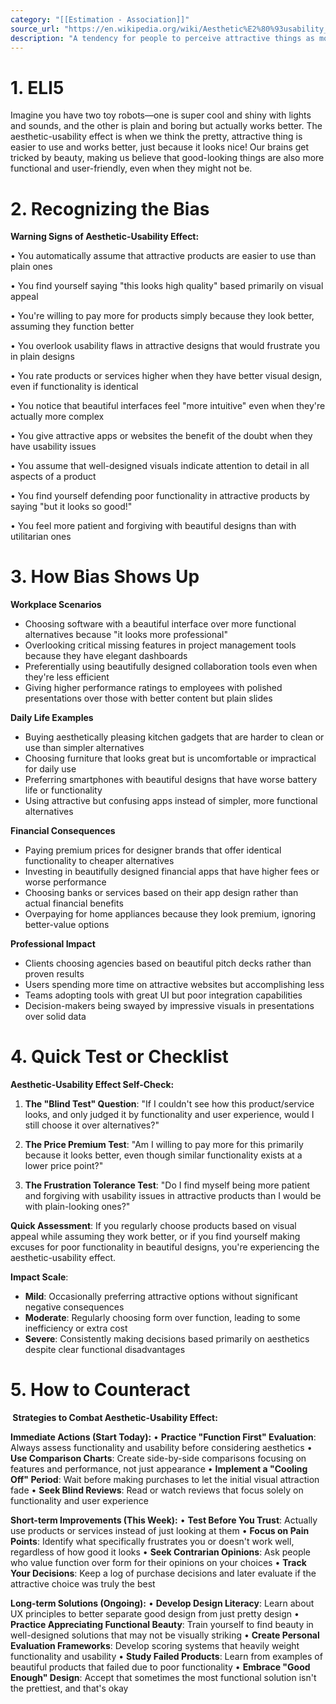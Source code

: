 ```yaml
---
category: "[[Estimation - Association]]"
source_url: "https://en.wikipedia.org/wiki/Aesthetic%E2%80%93usability_effect"
description: "A tendency for people to perceive attractive things as more usable"
---
```


# 1. ELI5

Imagine you have two toy robots—one is super cool and shiny with lights and sounds, and the other is plain and boring but actually works better. The aesthetic-usability effect is when we think the pretty, attractive thing is easier to use and works better, just because it looks nice! Our brains get tricked by beauty, making us believe that good-looking things are also more functional and user-friendly, even when they might not be.

# 2. Recognizing the Bias

**Warning Signs of Aesthetic-Usability Effect:**

• You automatically assume that attractive products are easier to use than plain ones

• You find yourself saying "this looks high quality" based primarily on visual appeal

• You're willing to pay more for products simply because they look better, assuming they function better

• You overlook usability flaws in attractive designs that would frustrate you in plain designs

• You rate products or services higher when they have better visual design, even if functionality is identical

• You notice that beautiful interfaces feel "more intuitive" even when they're actually more complex

• You give attractive apps or websites the benefit of the doubt when they have usability issues

• You assume that well-designed visuals indicate attention to detail in all aspects of a product

• You find yourself defending poor functionality in attractive products by saying "but it looks so good!"

• You feel more patient and forgiving with beautiful designs than with utilitarian ones

# 3. How Bias Shows Up

**Workplace Scenarios**
- Choosing software with a beautiful interface over more functional alternatives because "it looks more professional"
- Overlooking critical missing features in project management tools because they have elegant dashboards
- Preferentially using beautifully designed collaboration tools even when they're less efficient
- Giving higher performance ratings to employees with polished presentations over those with better content but plain slides

**Daily Life Examples**
- Buying aesthetically pleasing kitchen gadgets that are harder to clean or use than simpler alternatives
- Choosing furniture that looks great but is uncomfortable or impractical for daily use
- Preferring smartphones with beautiful designs that have worse battery life or functionality
- Using attractive but confusing apps instead of simpler, more functional alternatives

**Financial Consequences**
- Paying premium prices for designer brands that offer identical functionality to cheaper alternatives
- Investing in beautifully designed financial apps that have higher fees or worse performance
- Choosing banks or services based on their app design rather than actual financial benefits
- Overpaying for home appliances because they look premium, ignoring better-value options

**Professional Impact**
- Clients choosing agencies based on beautiful pitch decks rather than proven results
- Users spending more time on attractive websites but accomplishing less
- Teams adopting tools with great UI but poor integration capabilities
- Decision-makers being swayed by impressive visuals in presentations over solid data

# 4. Quick Test or Checklist

**Aesthetic-Usability Effect Self-Check:**

1. **The "Blind Test" Question**: "If I couldn't see how this product/service looks, and only judged it by functionality and user experience, would I still choose it over alternatives?"

2. **The Price Premium Test**: "Am I willing to pay more for this primarily because it looks better, even though similar functionality exists at a lower price point?"

3. **The Frustration Tolerance Test**: "Do I find myself being more patient and forgiving with usability issues in attractive products than I would be with plain-looking ones?"

**Quick Assessment**: If you regularly choose products based on visual appeal while assuming they work better, or if you find yourself making excuses for poor functionality in beautiful designs, you're experiencing the aesthetic-usability effect.

**Impact Scale**:
- **Mild**: Occasionally preferring attractive options without significant negative consequences
- **Moderate**: Regularly choosing form over function, leading to some inefficiency or extra cost
- **Severe**: Consistently making decisions based primarily on aesthetics despite clear functional disadvantages

# 5. How to Counteract

**️ Strategies to Combat Aesthetic-Usability Effect:**

**Immediate Actions (Start Today):**
• **Practice "Function First" Evaluation**: Always assess functionality and usability before considering aesthetics
• **Use Comparison Charts**: Create side-by-side comparisons focusing on features and performance, not just appearance
• **Implement a "Cooling Off" Period**: Wait before making purchases to let the initial visual attraction fade
• **Seek Blind Reviews**: Read or watch reviews that focus solely on functionality and user experience

**Short-term Improvements (This Week):**
• **Test Before You Trust**: Actually use products or services instead of just looking at them
• **Focus on Pain Points**: Identify what specifically frustrates you or doesn't work well, regardless of how good it looks
• **Seek Contrarian Opinions**: Ask people who value function over form for their opinions on your choices
• **Track Your Decisions**: Keep a log of purchase decisions and later evaluate if the attractive choice was truly the best

**Long-term Solutions (Ongoing):**
• **Develop Design Literacy**: Learn about UX principles to better separate good design from just pretty design
• **Practice Appreciating Functional Beauty**: Train yourself to find beauty in well-designed solutions that may not be visually striking
• **Create Personal Evaluation Frameworks**: Develop scoring systems that heavily weight functionality and usability
• **Study Failed Products**: Learn from examples of beautiful products that failed due to poor functionality
• **Embrace "Good Enough" Design**: Accept that sometimes the most functional solution isn't the prettiest, and that's okay

